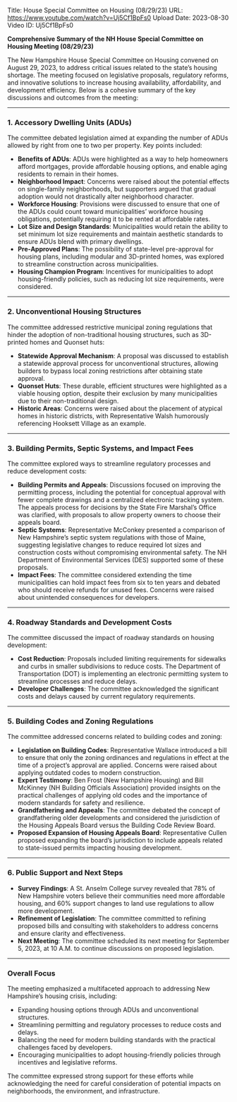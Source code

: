 Title: House Special Committee on Housing (08/29/23)
URL: https://www.youtube.com/watch?v=Uj5Cf1BpFs0
Upload Date: 2023-08-30
Video ID: Uj5Cf1BpFs0

**Comprehensive Summary of the NH House Special Committee on Housing Meeting (08/29/23)**

The New Hampshire House Special Committee on Housing convened on August 29, 2023, to address critical issues related to the state’s housing shortage. The meeting focused on legislative proposals, regulatory reforms, and innovative solutions to increase housing availability, affordability, and development efficiency. Below is a cohesive summary of the key discussions and outcomes from the meeting:

---

### **1. Accessory Dwelling Units (ADUs)**
The committee debated legislation aimed at expanding the number of ADUs allowed by right from one to two per property. Key points included:
- **Benefits of ADUs**: ADUs were highlighted as a way to help homeowners afford mortgages, provide affordable housing options, and enable aging residents to remain in their homes.
- **Neighborhood Impact**: Concerns were raised about the potential effects on single-family neighborhoods, but supporters argued that gradual adoption would not drastically alter neighborhood character.
- **Workforce Housing**: Provisions were discussed to ensure that one of the ADUs could count toward municipalities’ workforce housing obligations, potentially requiring it to be rented at affordable rates.
- **Lot Size and Design Standards**: Municipalities would retain the ability to set minimum lot size requirements and maintain aesthetic standards to ensure ADUs blend with primary dwellings.
- **Pre-Approved Plans**: The possibility of state-level pre-approval for housing plans, including modular and 3D-printed homes, was explored to streamline construction across municipalities.
- **Housing Champion Program**: Incentives for municipalities to adopt housing-friendly policies, such as reducing lot size requirements, were considered.

---

### **2. Unconventional Housing Structures**
The committee addressed restrictive municipal zoning regulations that hinder the adoption of non-traditional housing structures, such as 3D-printed homes and Quonset huts:
- **Statewide Approval Mechanism**: A proposal was discussed to establish a statewide approval process for unconventional structures, allowing builders to bypass local zoning restrictions after obtaining state approval.
- **Quonset Huts**: These durable, efficient structures were highlighted as a viable housing option, despite their exclusion by many municipalities due to their non-traditional design.
- **Historic Areas**: Concerns were raised about the placement of atypical homes in historic districts, with Representative Walsh humorously referencing Hooksett Village as an example.

---

### **3. Building Permits, Septic Systems, and Impact Fees**
The committee explored ways to streamline regulatory processes and reduce development costs:
- **Building Permits and Appeals**: Discussions focused on improving the permitting process, including the potential for conceptual approval with fewer complete drawings and a centralized electronic tracking system. The appeals process for decisions by the State Fire Marshal’s Office was clarified, with proposals to allow property owners to choose their appeals board.
- **Septic Systems**: Representative McConkey presented a comparison of New Hampshire’s septic system regulations with those of Maine, suggesting legislative changes to reduce required lot sizes and construction costs without compromising environmental safety. The NH Department of Environmental Services (DES) supported some of these proposals.
- **Impact Fees**: The committee considered extending the time municipalities can hold impact fees from six to ten years and debated who should receive refunds for unused fees. Concerns were raised about unintended consequences for developers.

---

### **4. Roadway Standards and Development Costs**
The committee discussed the impact of roadway standards on housing development:
- **Cost Reduction**: Proposals included limiting requirements for sidewalks and curbs in smaller subdivisions to reduce costs. The Department of Transportation (DOT) is implementing an electronic permitting system to streamline processes and reduce delays.
- **Developer Challenges**: The committee acknowledged the significant costs and delays caused by current regulatory requirements.

---

### **5. Building Codes and Zoning Regulations**
The committee addressed concerns related to building codes and zoning:
- **Legislation on Building Codes**: Representative Wallace introduced a bill to ensure that only the zoning ordinances and regulations in effect at the time of a project’s approval are applied. Concerns were raised about applying outdated codes to modern construction.
- **Expert Testimony**: Ben Frost (New Hampshire Housing) and Bill McKinney (NH Building Officials Association) provided insights on the practical challenges of applying old codes and the importance of modern standards for safety and resilience.
- **Grandfathering and Appeals**: The committee debated the concept of grandfathering older developments and considered the jurisdiction of the Housing Appeals Board versus the Building Code Review Board.
- **Proposed Expansion of Housing Appeals Board**: Representative Cullen proposed expanding the board’s jurisdiction to include appeals related to state-issued permits impacting housing development.

---

### **6. Public Support and Next Steps**
- **Survey Findings**: A St. Anselm College survey revealed that 78% of New Hampshire voters believe their communities need more affordable housing, and 60% support changes to land use regulations to allow more development.
- **Refinement of Legislation**: The committee committed to refining proposed bills and consulting with stakeholders to address concerns and ensure clarity and effectiveness.
- **Next Meeting**: The committee scheduled its next meeting for September 5, 2023, at 10 A.M. to continue discussions on proposed legislation.

---

### **Overall Focus**
The meeting emphasized a multifaceted approach to addressing New Hampshire’s housing crisis, including:
- Expanding housing options through ADUs and unconventional structures.
- Streamlining permitting and regulatory processes to reduce costs and delays.
- Balancing the need for modern building standards with the practical challenges faced by developers.
- Encouraging municipalities to adopt housing-friendly policies through incentives and legislative reforms.

The committee expressed strong support for these efforts while acknowledging the need for careful consideration of potential impacts on neighborhoods, the environment, and infrastructure.
